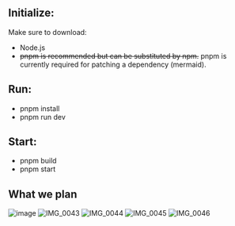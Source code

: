 ## Initialize:
  Make sure to download:
  - Node.js
  - ~~pnpm is recommended but can be substituted by npm.~~ pnpm is currently required for patching a dependency (mermaid).

## Run: 
  - pnpm install
  - pnpm run dev

## Start: 
  - pnpm build
  - pnpm start

## What we plan
![image](https://github.com/chaunmt/Interactive-Prerequisite-Flowchart/assets/37993386/1d5657a3-0235-44bb-9672-93f383c5a9a0)
![IMG_0043](https://github.com/chaunmt/Interactive-Prerequisite-Flowchart/assets/37993386/6b9ef3f6-acbe-4a73-ad99-6a195b50adc9)
![IMG_0044](https://github.com/chaunmt/Interactive-Prerequisite-Flowchart/assets/37993386/278d2c7e-72f7-424d-9dfe-2a98fb8b7c49)
![IMG_0045](https://github.com/chaunmt/Interactive-Prerequisite-Flowchart/assets/37993386/fbdb73d4-5ba5-49f5-a348-97606e79f772)
![IMG_0046](https://github.com/chaunmt/Interactive-Prerequisite-Flowchart/assets/37993386/7d1c4636-e882-4297-91cc-8eae3076d1fe)
